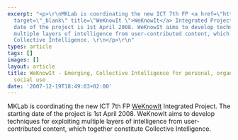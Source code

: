 ```yaml
---
excerpt: "<p>\r\nMKLab is coordinating the new ICT 7th FP <a href=\"http://www.weknowit.eu\"
  target=\"_blank\" title=\"WeKnowIt \">WeKnowIt</a> Integrated Project. The starting
  date of the project is 1st April 2008. WeKnowIt aims to develop techniques for exploiting
  multiple layers of intelligence from user-contributed content, which together constitute
  Collective Intelligence. \r\n</p>\r\n"
types: article
tags: []
images: []
layout: article
title: WeKnowIt - Emerging, Collective Intelligence for personal, organisational and
  social use
date: '2007-12-19T18:49:03+02:00'
---
```

<p>
MKLab is coordinating the new ICT 7th FP <a href="http://www.weknowit.eu" target="_blank" title="WeKnowIt ">WeKnowIt</a> Integrated Project. The starting date of the project is 1st April 2008. WeKnowIt aims to develop techniques for exploiting multiple layers of intelligence from user-contributed content, which together constitute Collective Intelligence. 
</p>
